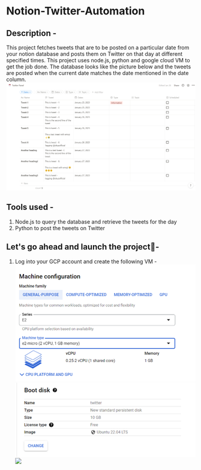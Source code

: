 # Notion-Twitter-Automation
 
## Description - 
This project fetches tweets that are to be posted on a particular date from your notion database and posts them on Twitter on that day at different specified times. This project uses node.js, python and google cloud VM to get the job done. The database looks like the picture below and the tweets are posted when the current date matches the date mentioned in the date column.
![](img.png)

## Tools used - 
1. Node.js to query the database and retrieve the tweets for the day
2. Python to post the tweets on Twitter

## Let's go ahead and launch the project🥳-

1. Log into your GCP account and create the following VM - 
![](specs.png)
![](boot_disk.png)
![](firewall)
